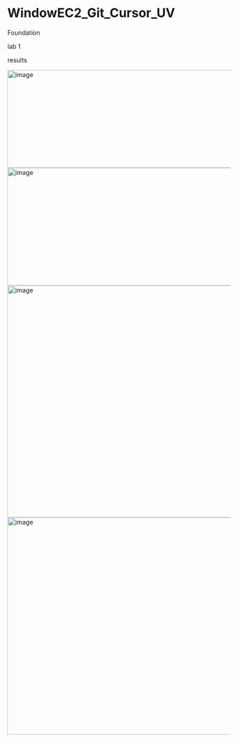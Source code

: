 # WindowEC2_Git_Cursor_UV

Foundation 

lab  1

results

<img width="604" height="221" alt="image" src="https://github.com/user-attachments/assets/d65edd23-a611-4083-ae83-8acead907e14" />



<img width="842" height="266" alt="image" src="https://github.com/user-attachments/assets/ff97cb9e-3079-4720-8513-725abb9f3491" />




<img width="985" height="524" alt="image" src="https://github.com/user-attachments/assets/78ddc893-593a-446d-96a8-222116cf998d" />

<img width="882" height="491" alt="image" src="https://github.com/user-attachments/assets/ae8c2109-4bf0-4908-ad25-b9fbfad0b9bb" />





